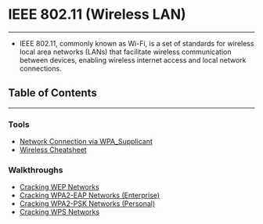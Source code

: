 # IEEE 802.11 (Wireless LAN)
---
- IEEE 802.11, commonly known as Wi-Fi, is a set of standards for wireless local area networks (LANs) that facilitate wireless communication between devices, enabling wireless internet access and local network connections.
## Table of Contents
---
### Tools
- [Network Connection via WPA_Supplicant](./Tools/Network%20Connections%20via%20WPA_Supplicant.md)
- [Wireless Cheatsheet](./Tools/Wireless%20Cheatsheet.md)
### Walkthroughs
- [Cracking WEP Networks](./Walkthroughs/Cracking%20WEP%20Networks.md)
- [Cracking WPA2-EAP Networks (Enterprise)](./Walkthroughs/Cracking%20WPA2-EAP%20Networks%20(Enterprise).md)
- [Cracking WPA2-PSK Networks (Personal)](./Walkthroughs/Cracking%20WPA2-PSK%20Networks%20(Personal).md)
- [Cracking WPS Networks](./Walkthroughs/Cracking%20WPS%20Networks.md)
